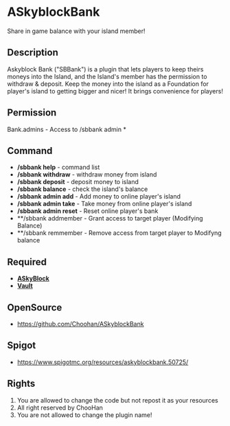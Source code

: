 # ASkyblockBank
Share in game balance with your island member!

## Description
Askyblock Bank ("SBBank") is a plugin that lets players to keep theirs moneys into the Island, and the Island's member has the permission to withdraw & deposit. Keep the money into the island as a Foundation for player's island to getting bigger and nicer! It brings convenience for players!

## Permission
Bank.admins - Access to /sbbank admin *

## Command
* **/sbbank help** - command list
* **/sbbank withdraw** - withdraw money from island
* **/sbbank deposit** - deposit money to island
* **/sbbank balance** - check the island's balance
* **/sbbank admin add** - Add money to online player's island
* **/sbbank admin take** - Take money from online player's island
* **/sbbank admin reset** - Reset online player's bank
* **/sbbank addmember - Grant access to target player (Modifying Balance)
* **/sbbank remmember - Remove access from target player to Modifyng balance

## Required
* **[ASkyBlock](https://www.spigotmc.org/resources/askyblock.1220/)**
* **[Vault](https://www.spigotmc.org/resources/vault.41918/)**

## OpenSource
- https://github.com/Choohan/ASkyblockBank

## Spigot
- https://www.spigotmc.org/resources/askyblockbank.50725/

## Rights
1. You are allowed to change the code but not repost it as your resources
2. All right reserved by ChooHan
3. You are not allowed to change the plugin name!
